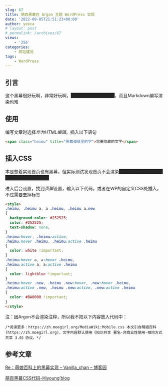 ```yaml
---
slug: 67
title: 萌百黑幕在 Argon 主题 WordPress 实现
date: '2022-09-05T21:51:23+08:00'
author: yexca
# layout: post
# permalink: /archives/67
views:
    - '256'
categories:
    - 网站建设
tags:
    - WordPress
---
```


## 引言

这个黑幕很好玩啊，非常好玩啊，<span class="heimu" title="这样可以吗？">可惜首页无法渲染出来</span>，而且Markdown编写渲染也难

## 使用

编写文章时选择*作为HTML编辑*，插入以下语句

```html
<span class="heimu" title="黑幕弹框里的字">需要隐藏的文字</span>
```

## 插入CSS

本是想着实现首页也有黑幕，但实际测试发现首页不会渲染<span class="heimu" title="试试想象Warma的声音">为什么不渲染啊啊啊啊啊啊啊！！！！！！！</span>

进入后台设置，找到*页脚*设置，输入以下代码，或者在WP的自定义CSS处插入，不过需要去掉标签

```html
<style>
.heimu, .heimu a, a .heimu, .heimu a.new 
{
  background-color: #252525;
  color: #252525;
  text-shadow: none;
}
.heimu:hover, .heimu:active,
.heimu:hover .heimu, .heimu:active .heimu 
{
  color: white !important;
}
.heimu:hover a, a:hover .heimu,
.heimu:active a, a:active .heimu 
{
  color: lightblue !important;
}
.heimu:hover .new, .heimu .new:hover, .new:hover .heimu,
.heimu:active .new, .heimu .new:active, .new:active .heimu 
{
  color: #BA0000 !important;
}
</style>
```

注：因Argon不会渲染注释，所以我不把以下内容放入代码中：

`/*阅读更多：https://zh.moegirl.org/MediaWiki:Mobile.css 本文引自萌娘百科(https://zh.moegirl.org)，文字内容默认使用《知识共享 署名-非商业性使用-相同方式共享 3.0》协议。*/`

## 参考文章

[Re：萌娘百科上的黑幕实现 – Vanilla\_chan – 博客园](https://www.cnblogs.com/Vanilla-chan/p/12355387.html)

[萌百黑幕CSS代码-Hiyoung’blog](https://hiyoungssr.xyz/2022/08/22/%E8%90%8C%E7%99%BE%E9%BB%91%E5%B9%95CSS%E4%BB%A3%E7%A0%81/)

<style>
.heimu, .heimu a, a .heimu, .heimu a.new 
{
  background-color: #252525;
  color: #252525;
  text-shadow: none;
}
.heimu:hover, .heimu:active,
.heimu:hover .heimu, .heimu:active .heimu 
{
  color: white !important;
}
.heimu:hover a, a:hover .heimu,
.heimu:active a, a:active .heimu 
{
  color: lightblue !important;
}
.heimu:hover .new, .heimu .new:hover, .new:hover .heimu,
.heimu:active .new, .heimu .new:active, .new:active .heimu 
{
  color: #BA0000 !important;
}
</style>